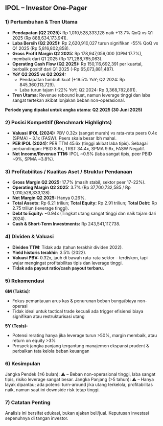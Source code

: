 ## IPOL – Investor One-Pager

### 1) Pertumbuhan & Tren Utama
- **Pendapatan (Q2 2025):** Rp 1,010,528,333,128 naik +13.7% QoQ vs Q1 2025 (Rp 888,634,173,941).
- **Laba Bersih (Q2 2025):** Rp 2,620,910,027 turun signifikan -55% QoQ vs Q1 2025 (Rp 5,816,802,858).
- **Gross Profit Margin Q2 2025:** Rp 178,947,059,000 (GPM 17.7%), membaik dari Q1 2025 (Rp 171,288,765,063).
- **Operating Cash Flow (Q2 2025):** Rp 150,116,692,391 per kuartal, berbalik positif dari Q1 2025 (-Rp 65,073,881,487).
- **YoY Q2 2025 vs Q2 2024:**
  - Pendapatan tumbuh kuat (+19.5% YoY; Q2 2024: Rp 845,360,113,729).
  - Laba turun tajam (-22% YoY; Q2 2024: Rp 3,368,782,891).
- **Tren Utama:** Revenue rebound kuat, namun leverage tinggi dan laba sangat tertekan akibat lonjakan beban non-operasional.
  
**Periode yang dipakai untuk angka utama: Q2 2025 (30 Juni 2025)**

### 2) Posisi Kompetitif (Benchmark Highlights)
- **Valuasi IPOL (2024):** PBV 0.32x (sangat murah) vs rata-rata peers 0.4x (SPMA) – 3.1x (FASW). Peers skala besar lbh mahal.
- **PER IPOL (2024):** PER TTM 45.6x (tinggi akibat laba tipis). Sebagai perbandingan: PBID 8.6x, TRST 34.4x, SPMA 9.6x, FASW Negatif.
- **Net Income/Revenue TTM:** IPOL ~0.5% (laba sangat tipis, peer PBID ~9%, SPMA ~3.8%).

### 3) Profitabilitas / Kualitas Aset / Struktur Pendanaan
- **Gross Margin Q2 2025:** 17.7% (masih stabil, sektor peer 17–22%).
- **Operating Margin Q2 2025:** 3.7% (Rp 37,700,732,585 / Rp 1,010,528,333,128).
- **Net Margin Q2 2025:** Hanya 0.26%.
- **Total Assets:** Rp 6.21 triliun; **Total Equity:** Rp 2.91 triliun; **Total Debt:** Rp 2.75 triliun (leverage tinggi).
- **Debt to Equity:** ~0.94x (Tingkat utang sangat tinggi dan naik tajam dari 2024).
- **Cash & Short-Term Investments:** Rp 243,541,117,738.

### 4) Dividen & Valuasi
- **Dividen TTM:** Tidak ada (tahun terakhir dividen 2022).
- **Yield historis terakhir:** 3.5% (2022).
- **Valuasi PBV:** 0.32x, jauh di bawah rata-rata sektor – terdiskon, tapi wajar mengingat profitabilitas tipis dan leverage tinggi.
- **Tidak ada payout ratio/cash payout terbaru.**

### 5) Rekomendasi
**6M (Taktis):**
- Fokus pemantauan arus kas & penurunan beban bunga/biaya non-operasi
- Tidak ideal untuk tactical trade kecuali ada trigger efisiensi biaya signifikan atau restrukturisasi utang

**5Y (Tesis):**
- Potensi rerating hanya jika leverage turun >50%, margin membaik, atau return on equity >3%
- Prospek jangka panjang tergantung manajemen ekspansi prudent & perbaikan tata kelola beban keuangan

### 6) Kesimpulan
Jangka Pendek (≤6 bulan): ⚠️ – Beban non-operasional tinggi, laba sangat tipis, risiko leverage sangat besar.
Jangka Panjang (>5 tahun): ⚠️ – Hanya layak dipantau; ada potensi turn-around jika utang terkelola, profitabilitas naik, namun saat ini downside risk tetap tinggi.

### 7) Catatan Penting
Analisis ini bersifat edukasi, bukan ajakan beli/jual. Keputusan investasi sepenuhnya di tangan investor.